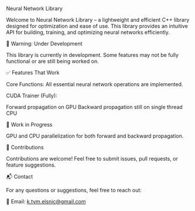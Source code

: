 Neural Network Library

Welcome to Neural Network Library – a lightweight and efficient C++ library designed for optimization and ease of use. This library provides an intuitive API for building, training, and optimizing neural networks efficiently.

🚧 Warning: Under Development

This library is currently in development. Some features may not be fully functional or are still being worked on.

✅ Features That Work

Core Functions: All essential neural network operations are implemented.

CUDA Trainer (Fully):

Forward propagation on GPU
Backward propagation still on single thread CPU

🚀 Work in Progress

GPU and CPU parallelization for both forward and backward propagation.

🤝 Contributions

Contributions are welcome! Feel free to submit issues, pull requests, or feature suggestions.

📬 Contact

For any questions or suggestions, feel free to reach out:

📧 Email: k.tym.elsnic@gmail.com

